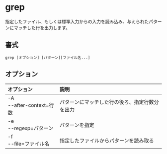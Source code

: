 # grep

指定したファイル、もしくは標準入力からの入力を読み込み、与えられたパターンにマッチした行を出力します。

## 書式

```
grep [オプション] [パターン][ファイル名...]
```

## オプション

|オプション|説明|
|:--|:--|
|-A<br>--after-context=行数|パターンにマッチした行の後ろ、指定行数分を出力|
|-e<br>--regexp=パターン|パターンを指定|
|-f<br>--file=ファイル名|指定したファイルからパターンを読み取る|
